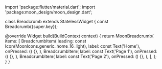 import 'package:flutter/material.dart';
import 'package:moon_design/moon_design.dart';

class Breadcrumb extends StatelessWidget {
  const Breadcrumb({super.key});

  @override
  Widget build(BuildContext context) {
    return MoonBreadcrumb(
      items: [
        BreadcrumbItem(
          leading: const Icon(MoonIcons.generic_home_16_light),
          label: const Text('Home'),
          onPressed: () {},
        ),
        BreadcrumbItem(
          label: const Text('Page 1'),
          onPressed: () {},
        ),
        BreadcrumbItem(
          label: const Text('Page 2'),
          onPressed: () {},
        ),
      ],
    );
  }
}